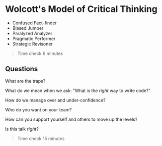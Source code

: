 # Wolcott's Model of Critical Thinking

- Confused Fact-finder
- Biased Jumper
- Paralyzed Analyzer
- Pragmatic Performer
- Strategic Revisoner

> Time check 6 minutes

## Questions

What are the traps?

What do we mean when we ask: "What is the _right_ way to write code?"

How do we manage over and under-confidence?

Who do you want on your team?

How can you support yourself and others to move up the levels?

Is this talk _right_?

> Time check 15 minutes
